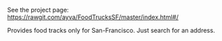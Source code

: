 See the project page: 
https://rawgit.com/ayva/FoodTrucksSF/master/index.html#/

Provides food tracks only for San-Francisco. Just search for an address.